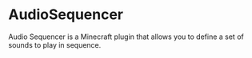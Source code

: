 # AudioSequencer
 Audio Sequencer is a Minecraft plugin that allows you to define a set of sounds to play in sequence.
